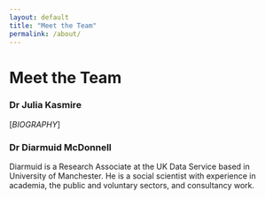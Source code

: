 ```yaml
---
layout: default
title: "Meet the Team"
permalink: /about/
---
```


# Meet the Team

### Dr Julia Kasmire

[*BIOGRAPHY*]

### Dr Diarmuid McDonnell

Diarmuid is a Research Associate at the UK Data Service based in University of Manchester. He is a social scientist with experience in academia, the public and voluntary sectors, and consultancy work.
